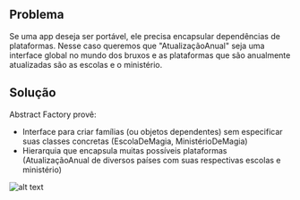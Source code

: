 ## Problema

Se uma app deseja ser portável, ele precisa encapsular dependências de plataformas.
Nesse caso queremos que "AtualizaçãoAnual" seja uma interface global no mundo dos bruxos e as plataformas que são anualmente atualizadas são as escolas e o ministério.

## Solução

Abstract Factory provê:
* Interface para criar famílias (ou objetos dependentes) sem especificar suas classes concretas (EscolaDeMagia, MinistérioDeMagia)
* Hierarquia que encapsula muitas possíveis plataformas (AtualizaçãoAnual de diversos países com suas respectivas escolas e ministério)

![alt text](https://github.com/Vinicoreia/designPatterns/blob/master/etc/Abstract_Factory_example.png "Abstract Factory")
